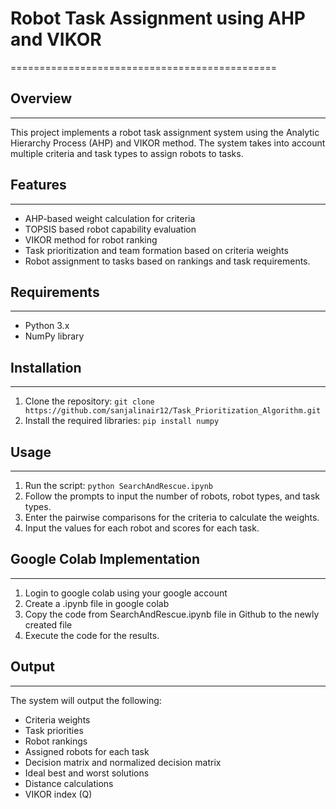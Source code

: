 # Robot Task Assignment using AHP and VIKOR
==============================================

## Overview
------------

This project implements a robot task assignment system using the Analytic Hierarchy Process (AHP) and VIKOR method. The system takes into account multiple criteria and task types to assign robots to tasks.

## Features
------------

*   AHP-based weight calculation for criteria
*   TOPSIS based robot capability evaluation
*   VIKOR method for robot ranking
*   Task prioritization  and team formation based on criteria weights
*   Robot assignment to tasks based on rankings and task requirements.

## Requirements
---------------

*   Python 3.x
*   NumPy library

## Installation
------------

1.  Clone the repository: `git clone https://github.com/sanjalinair12/Task_Prioritization_Algorithm.git`
2.  Install the required libraries: `pip install numpy`
   
   ## Usage
---------

1.  Run the script: `python SearchAndRescue.ipynb`
2.  Follow the prompts to input the number of robots, robot types, and task types.
3.  Enter the pairwise comparisons for the criteria to calculate the weights.
4.  Input the values for each robot and scores for each task.
## Google Colab Implementation
------------
1. Login to google colab using your google account
2. Create a .ipynb file in google colab
3. Copy the code from  SearchAndRescue.ipynb file in Github to the newly created file
4. Execute the code for the results.
   



## Output
----------

The system will output the following:

*   Criteria weights
*   Task priorities
*   Robot rankings
*   Assigned robots for each task
*   Decision matrix and normalized decision matrix
*   Ideal best and worst solutions
*   Distance calculations
*   VIKOR index (Q)



